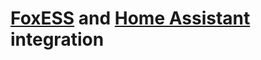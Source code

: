 # [FoxESS](https://www.fox-ess.com/) and [Home Assistant](https://www.home-assistant.io/) integration 
